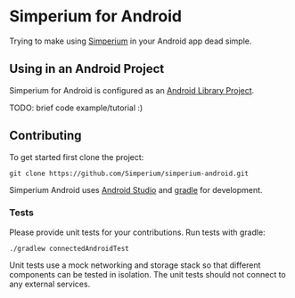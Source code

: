 # Simperium for Android

Trying to make using [Simperium][Simperium.com] in your Android app dead simple.

## Using in an Android Project

Simperium for Android is configured as an [Android Library Project][].

TODO: brief code example/tutorial :)

## Contributing

To get started first clone the project:

```
git clone https://github.com/Simperium/simperium-android.git
```

Simperium Android uses [Android Studio][] and [gradle][] for development.

### Tests

Please provide unit tests for your contributions. Run tests with gradle:

```
./gradlew connectedAndroidTest
```

Unit tests use a mock networking and storage stack so that different components can be tested in isolation. The unit tests should not connect to any external services.


[Android Studio]: http://developer.android.com/sdk/installing/studio.html
[Gradle]: http://www.gradleware.com
[Simperium.com]: http://simperium.com
[Android Library Project]: http://developer.android.com/tools/projects/index.html#LibraryProjects
